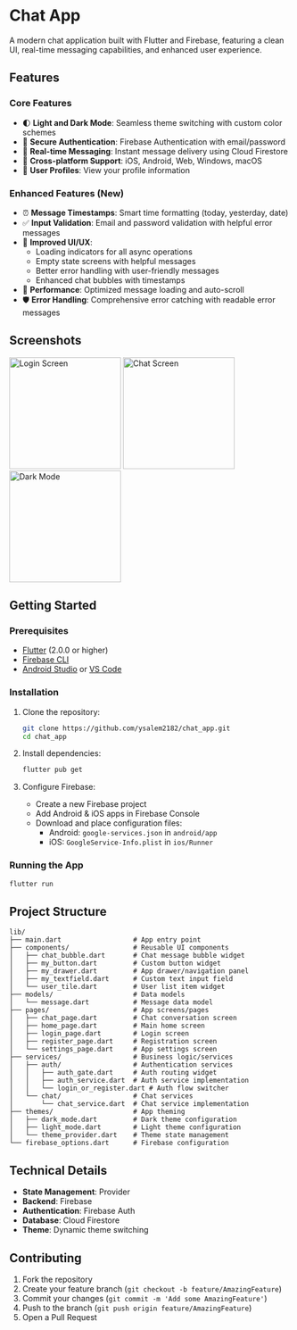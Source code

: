 # Chat App

A modern chat application built with Flutter and Firebase, featuring a clean UI, real-time messaging capabilities, and enhanced user experience.

## Features

### Core Features
- 🌓 **Light and Dark Mode**: Seamless theme switching with custom color schemes
- 🔐 **Secure Authentication**: Firebase Authentication with email/password
- 💬 **Real-time Messaging**: Instant message delivery using Cloud Firestore
- 📱 **Cross-platform Support**: iOS, Android, Web, Windows, macOS
- 👤 **User Profiles**: View your profile information

### Enhanced Features (New)
- ⏰ **Message Timestamps**: Smart time formatting (today, yesterday, date)
- ✅ **Input Validation**: Email and password validation with helpful error messages
- 🎨 **Improved UI/UX**: 
  - Loading indicators for all async operations
  - Empty state screens with helpful messages
  - Better error handling with user-friendly messages
  - Enhanced chat bubbles with timestamps
- 🚀 **Performance**: Optimized message loading and auto-scroll
- 🛡️ **Error Handling**: Comprehensive error catching with readable error messages

## Screenshots

<p float="left">
  <img src="screenshots/login.png" width="200" alt="Login Screen"/>
  <img src="screenshots/chat.png" width="200" alt="Chat Screen"/>
  <img src="screenshots/dark_mode.png" width="200" alt="Dark Mode"/>
</p>

## Getting Started

### Prerequisites

- [Flutter](https://flutter.dev/docs/get-started/install) (2.0.0 or higher)
- [Firebase CLI](https://firebase.google.com/docs/cli#install_the_firebase_cli)
- [Android Studio](https://developer.android.com/studio) or [VS Code](https://code.visualstudio.com/)

### Installation

1. Clone the repository:
   ```sh
   git clone https://github.com/ysalem2182/chat_app.git
   cd chat_app
   ```

2. Install dependencies:
   ```sh
   flutter pub get
   ```

3. Configure Firebase:
    - Create a new Firebase project
    - Add Android & iOS apps in Firebase Console
    - Download and place configuration files:
        - Android: `google-services.json` in `android/app`
        - iOS: `GoogleService-Info.plist` in `ios/Runner`

### Running the App

```sh
flutter run
```

## Project Structure

```
lib/
├── main.dart                  # App entry point
├── components/                # Reusable UI components
│   ├── chat_bubble.dart       # Chat message bubble widget
│   ├── my_button.dart         # Custom button widget
│   ├── my_drawer.dart         # App drawer/navigation panel
│   ├── my_textfield.dart      # Custom text input field
│   └── user_tile.dart         # User list item widget
├── models/                    # Data models
│   └── message.dart           # Message data model
├── pages/                     # App screens/pages
│   ├── chat_page.dart         # Chat conversation screen
│   ├── home_page.dart         # Main home screen
│   ├── login_page.dart        # Login screen
│   ├── register_page.dart     # Registration screen
│   └── settings_page.dart     # App settings screen
├── services/                  # Business logic/services
│   ├── auth/                  # Authentication services
│   │   ├── auth_gate.dart     # Auth routing widget
│   │   ├── auth_service.dart  # Auth service implementation
│   │   └── login_or_register.dart # Auth flow switcher
│   └── chat/                  # Chat services
│       └── chat_service.dart  # Chat service implementation
├── themes/                    # App theming
│   ├── dark_mode.dart         # Dark theme configuration
│   ├── light_mode.dart        # Light theme configuration
│   └── theme_provider.dart    # Theme state management
└── firebase_options.dart      # Firebase configuration
```

## Technical Details

- **State Management**: Provider
- **Backend**: Firebase
- **Authentication**: Firebase Auth
- **Database**: Cloud Firestore
- **Theme**: Dynamic theme switching

## Contributing

1. Fork the repository
2. Create your feature branch (`git checkout -b feature/AmazingFeature`)
3. Commit your changes (`git commit -m 'Add some AmazingFeature'`)
4. Push to the branch (`git push origin feature/AmazingFeature`)
5. Open a Pull Request

